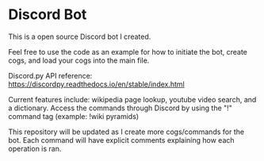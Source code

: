 # Discord Bot
This is a open source Discord bot I created.

Feel free to use the code as an example for how to initiate the bot, create cogs, and load your cogs into the main file.

Discord.py API reference: https://discordpy.readthedocs.io/en/stable/index.html

Current features include: wikipedia page lookup, youtube video search, and a dictionary.
Access the commands through Discord by using the "!" command tag (example: !wiki pyramids)

This repository will be updated as I create more cogs/commands for the bot. Each command will have explicit comments explaining how each operation is ran. 
